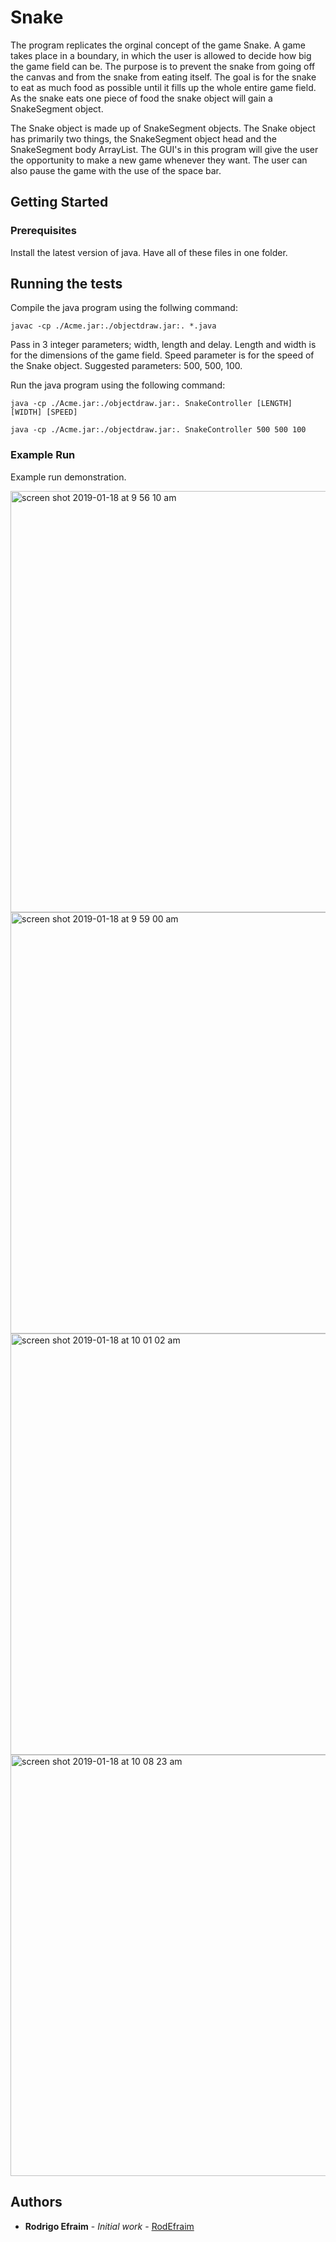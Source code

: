 # Snake
The program replicates the orginal concept of the game Snake. A game takes place in a boundary, in which the user is allowed to decide how big the game field can be. The purpose is to prevent the snake from going off the canvas and from the snake from eating itself. The goal is for the snake to eat as much food as possible until it fills up the whole entire game field. As the snake eats one piece of food the snake object will gain a SnakeSegment object. 

The Snake object is made up of SnakeSegment objects. The Snake object has primarily two things, the SnakeSegment object head and the SnakeSegment body ArrayList. The GUI's in this program will give the user the opportunity to make a new game whenever they want. The user can also pause the game with the use of the space bar. 

## Getting Started

### Prerequisites

Install the latest version of java. Have all of these files in one folder.

## Running the tests

Compile the java program using the follwing command:

```
javac -cp ./Acme.jar:./objectdraw.jar:. *.java
```

Pass in 3 integer parameters; width, length and delay. Length and width is for the dimensions of the game field. Speed parameter is for the speed of the Snake object. Suggested parameters: 500, 500, 100.

Run the java program using the following command:

```
java -cp ./Acme.jar:./objectdraw.jar:. SnakeController [LENGTH] [WIDTH] [SPEED]

java -cp ./Acme.jar:./objectdraw.jar:. SnakeController 500 500 100
```

### Example Run

Example run demonstration.

<img width="674" alt="screen shot 2019-01-18 at 9 56 10 am" src="https://user-images.githubusercontent.com/32502126/51405426-27edd900-1b0b-11e9-8672-919a42181f0f.png">

<img width="674" alt="screen shot 2019-01-18 at 9 59 00 am" src="https://user-images.githubusercontent.com/32502126/51405434-2f14e700-1b0b-11e9-9ed4-0e09341c7d3c.png">

<img width="674" alt="screen shot 2019-01-18 at 10 01 02 am" src="https://user-images.githubusercontent.com/32502126/51405441-33410480-1b0b-11e9-8b49-82b24ff87775.png">

<img width="674" alt="screen shot 2019-01-18 at 10 08 23 am" src="https://user-images.githubusercontent.com/32502126/51405448-376d2200-1b0b-11e9-84d4-477008edf3af.png">

## Authors

* **Rodrigo Efraim** - *Initial work* - [RodEfraim](https://github.com/RodEfraim)
